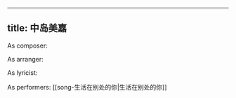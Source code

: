 
---
title: 中岛美嘉
---
As composer: 

As arranger: 

As lyricist: 

As performers: [[song-生活在别处的你|生活在别处的你]]
